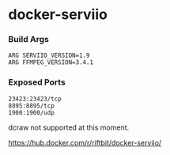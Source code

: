# docker-serviio

### Build Args

```
ARG SERVIIO_VERSION=1.9
ARG FFMPEG_VERSION=3.4.1
```

### Exposed Ports

```
23423:23423/tcp
8895:8895/tcp
1900:1900/udp
```

dcraw not supported at this moment.

https://hub.docker.com/r/riftbit/docker-serviio/
